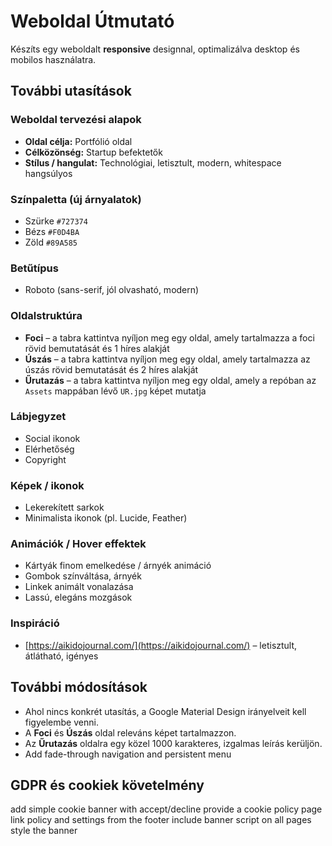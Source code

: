 # Weboldal Útmutató

Készíts egy weboldalt **responsive** designnal, optimalizálva desktop és mobilos használatra.

## További utasítások

### Weboldal tervezési alapok

- **Oldal célja:** Portfólió oldal
- **Célközönség:** Startup befektetők
- **Stílus / hangulat:** Technológiai, letisztult, modern, whitespace hangsúlyos

### Színpaletta (új árnyalatok)

- Szürke `#727374`
- Bézs `#F0D4BA`
- Zöld `#89A585`

### Betűtípus

- Roboto (sans-serif, jól olvasható, modern)

### Oldalstruktúra

- **Foci** – a tabra kattintva nyíljon meg egy oldal, amely tartalmazza a foci rövid bemutatását és 1 híres alakját
- **Úszás** – a tabra kattintva nyíljon meg egy oldal, amely tartalmazza az úszás rövid bemutatását és 2 híres alakját
- **Űrutazás** – a tabra kattintva nyíljon meg egy oldal, amely a repóban az `Assets` mappában lévő `UR.jpg` képet mutatja

### Lábjegyzet

- Social ikonok
- Elérhetőség
- Copyright

### Képek / ikonok

- Lekerekített sarkok
- Minimalista ikonok (pl. Lucide, Feather)

### Animációk / Hover effektek

- Kártyák finom emelkedése / árnyék animáció
- Gombok színváltása, árnyék
- Linkek animált vonalazása
- Lassú, elegáns mozgások

### Inspiráció

- [https://aikidojournal.com/](https://aikidojournal.com/) – letisztult, átlátható, igényes

## További módosítások

- Ahol nincs konkrét utasítás, a Google Material Design irányelveit kell figyelembe venni.
- A **Foci** és **Úszás** oldal releváns képet tartalmazzon.
- Az **Űrutazás** oldalra egy közel 1000 karakteres, izgalmas leírás kerüljön.
- Add fade-through navigation and persistent menu

## GDPR és cookiek követelmény

add simple cookie banner with accept/decline
provide a cookie policy page
link policy and settings from the footer
include banner script on all pages
style the banner
